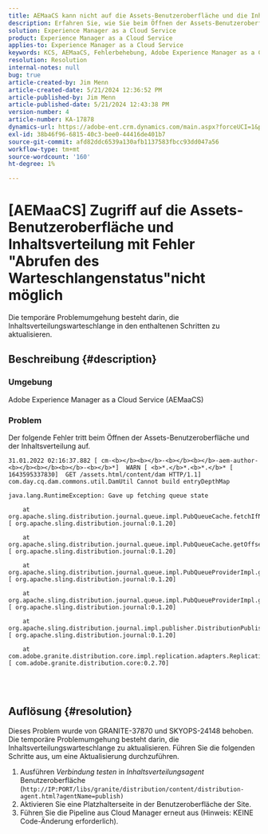 ```yaml
---
title: AEMaaCS kann nicht auf die Assets-Benutzeroberfläche und die Inhaltsverteilung mit dem Fehler "Abrufen des Warteschlangenstatus"zugreifen
description: Erfahren Sie, wie Sie beim Öffnen der Assets-Benutzeroberfläche und des Inhaltsverteilungsagenten in AEMaaCS den Fehler "Inhaltsverteilungswarteschlange"beheben können.
solution: Experience Manager as a Cloud Service
product: Experience Manager as a Cloud Service
applies-to: Experience Manager as a Cloud Service
keywords: KCS, AEMaaCS, Fehlerbehebung, Adobe Experience Manager as a Cloud Service, Zugriff, Fehler, Assets-Benutzeroberfläche, Inhaltsverteilung, Abrufen der Warteschlange aufgeben
resolution: Resolution
internal-notes: null
bug: true
article-created-by: Jim Menn
article-created-date: 5/21/2024 12:36:52 PM
article-published-by: Jim Menn
article-published-date: 5/21/2024 12:43:38 PM
version-number: 4
article-number: KA-17878
dynamics-url: https://adobe-ent.crm.dynamics.com/main.aspx?forceUCI=1&pagetype=entityrecord&etn=knowledgearticle&id=e8f4d4c9-6e17-ef11-9f8a-6045bd006268
exl-id: 38b46f96-6815-40c3-bee0-44416de401b7
source-git-commit: afd82ddc6539a130afb1137583fbcc93dd047a56
workflow-type: tm+mt
source-wordcount: '160'
ht-degree: 1%

---
```


# [AEMaaCS] Zugriff auf die Assets-Benutzeroberfläche und Inhaltsverteilung mit Fehler &quot;Abrufen des Warteschlangenstatus&quot;nicht möglich


Die temporäre Problemumgehung besteht darin, die Inhaltsverteilungswarteschlange in den enthaltenen Schritten zu aktualisieren.

## Beschreibung {#description}


### <b>Umgebung</b>

Adobe Experience Manager as a Cloud Service (AEMaaCS)



### <b>Problem</b>

Der folgende Fehler tritt beim Öffnen der Assets-Benutzeroberfläche und der Inhaltsverteilung auf.




```
31.01.2022 02:16:37.882 [ cm-<b></b><b></b>-<b></b><b></b>-aem-author-<b></b><b></b><b></b>-<b></b>*]  WARN [ <b>*.</b>*.<b>*.</b>* [ 1643595337830]  GET /assets.html/content/dam HTTP/1.1]  com.day.cq.dam.commons.util.DamUtil Cannot build entryDepthMap

java.lang.RuntimeException: Gave up fetching queue state

    at org.apache.sling.distribution.journal.queue.impl.PubQueueCache.fetchIfNeeded(PubQueueCache.java:155) [ org.apache.sling.distribution.journal:0.1.20] 

    at org.apache.sling.distribution.journal.queue.impl.PubQueueCache.getOffsetQueue(PubQueueCache.java:117) [ org.apache.sling.distribution.journal:0.1.20] 

    at org.apache.sling.distribution.journal.queue.impl.PubQueueProviderImpl.getOffsetQueue(PubQueueProviderImpl.java:198) [ org.apache.sling.distribution.journal:0.1.20] 

    at org.apache.sling.distribution.journal.queue.impl.PubQueueProviderImpl.getQueue(PubQueueProviderImpl.java:173) [ org.apache.sling.distribution.journal:0.1.20] 

    at org.apache.sling.distribution.journal.impl.publisher.DistributionPublisher.getQueue(DistributionPublisher.java:226) [ org.apache.sling.distribution.journal:0.1.20] 

    at com.adobe.granite.distribution.core.impl.replication.adapters.ReplicationAgent.getQueue(ReplicationAgent.java:179) [ com.adobe.granite.distribution.core:0.2.70]
```



<br> <br>



## Auflösung {#resolution}


Dieses Problem wurde von GRANITE-37870 und SKYOPS-24148 behoben. Die temporäre Problemumgehung besteht darin, die Inhaltsverteilungswarteschlange zu aktualisieren. Führen Sie die folgenden Schritte aus, um eine Aktualisierung durchzuführen.

1. Ausführen *Verbindung testen* in *Inhaltsverteilungsagent* Benutzeroberfläche (`http://IP:PORT/libs/granite/distribution/content/distribution-agent.html?agentName=publish)`
2. Aktivieren Sie eine Platzhalterseite in der Benutzeroberfläche der Site.
3. Führen Sie die Pipeline aus Cloud Manager erneut aus (Hinweis: KEINE Code-Änderung erforderlich).
